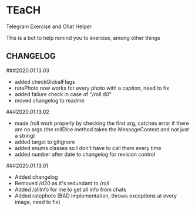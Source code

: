 # TEaCH
Telegram Exercise and Chat Helper

This is a bot to help remind you to exercise, among other things

## CHANGELOG

###2020.01.13.03
   - added checkGlobalFlags
   - ratePhoto now works for every photo with a caption, need to fix
   - added failure check in case of "/roll d0"
   - moved changelog to readme
   
###2020.01.13.02
- made /roll work properly by checking the first arg, catches error if there are no args (the rollDice method takes the MessageContext and not just a string)
- added target to gitignore
- added enums classes so I don't have to call them every time
- added number after date to changelog for revision control

###2020.01.13.01
- Added changelog
- Removed /d20 as it's redundant to /roll
- Added /allInfo for me to get all info from chats
- Added ratephoto (BAD implementation, throws exceptions at every image, need to fix)